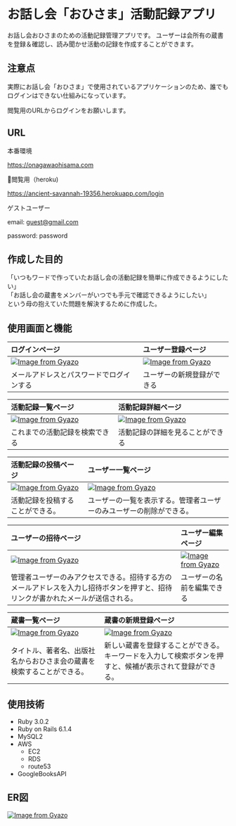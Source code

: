 # お話し会「おひさま」活動記録アプリ
お話し会おひさまのための活動記録管理アプリです。
ユーザーは会所有の蔵書を登録＆確認し、読み聞かせ活動の記録を作成することができます。

## 注意点
実際にお話し会「おひさま」で使用されているアプリケーションのため、誰でもログインはできない仕組みになっています。
  
閲覧用のURLからログインをお願いします。

## URL
本番環境
  
https://onagawaohisama.com

閲覧用（heroku)
  
https://ancient-savannah-19356.herokuapp.com/login

ゲストユーザー
  
email: guest@gmail.com
  
password: password

## 作成した目的
「いつもワードで作っていたお話し会の活動記録を簡単に作成できるようにしたい」  
「お話し会の蔵書をメンバーがいつでも手元で確認できるようにしたい」  
という母の抱えていた問題を解決するために作成した。  

## 使用画面と機能
| ログインページ | ユーザー登録ページ |
| :--- | :--- |
| [![Image from Gyazo](https://i.gyazo.com/cd3dbd9ad93a4b53230105109a2d15ed.png)](https://gyazo.com/cd3dbd9ad93a4b53230105109a2d15ed) | [![Image from Gyazo](https://i.gyazo.com/281a204374054eccdceb39551c7076a9.png)](https://gyazo.com/281a204374054eccdceb39551c7076a9) |
| メールアドレスとパスワードでログインする | ユーザーの新規登録ができる |

| 活動記録一覧ページ | 活動記録詳細ページ |
| :--- | :--- |
| [![Image from Gyazo](https://i.gyazo.com/4865d4c9d318fab1ab72ca56cc631950.png)](https://gyazo.com/4865d4c9d318fab1ab72ca56cc631950) | [![Image from Gyazo](https://i.gyazo.com/11ad1084751ce4c45056174926f06366.png)](https://gyazo.com/11ad1084751ce4c45056174926f06366) |
| これまでの活動記録を検索できる | 活動記録の詳細を見ることができる |
  
| 活動記録の投稿ページ | ユーザー一覧ページ |
| :--- | :--- |
| [![Image from Gyazo](https://i.gyazo.com/1956782160ccce315f5795c8d876792d.png)](https://gyazo.com/1956782160ccce315f5795c8d876792d) | [![Image from Gyazo](https://i.gyazo.com/8f560205687689d44d5d21bfd2d44d85.png)](https://gyazo.com/8f560205687689d44d5d21bfd2d44d85) |
| 活動記録を投稿することができる。 | ユーザーの一覧を表示する。管理者ユーザーのみユーザーの削除ができる。 |
  
| ユーザーの招待ページ | ユーザー編集ページ |
| :--- | :--- |
| [![Image from Gyazo](https://i.gyazo.com/60cc7a5913e7574e520239238088086e.png)](https://gyazo.com/60cc7a5913e7574e520239238088086e) | [![Image from Gyazo](https://i.gyazo.com/7aeb8cdc6baa0344fd9242f47badcefc.png)](https://gyazo.com/7aeb8cdc6baa0344fd9242f47badcefc) |
| 管理者ユーザーのみアクセスできる。招待する方のメールアドレスを入力し招待ボタンを押すと、招待リンクが書かれたメールが送信される。 | ユーザーの名前を編集できる |
  
| 蔵書一覧ページ | 蔵書の新規登録ページ |
| :--- | :--- |
| [![Image from Gyazo](https://i.gyazo.com/85dc532da8e2bea34ecd0a38cf7a458c.png)](https://gyazo.com/85dc532da8e2bea34ecd0a38cf7a458c) | [![Image from Gyazo](https://i.gyazo.com/0b00e2862ebb2517840effdcd9792f6e.png)](https://gyazo.com/0b00e2862ebb2517840effdcd9792f6e) |
| タイトル、著者名、出版社名からおひさま会の蔵書を検索することができる。 | 新しい蔵書を登録することができる。キーワードを入力して検索ボタンを押すと、候補が表示されて登録ができる。|

## 使用技術

* Ruby 3.0.2
* Ruby on Rails 6.1.4
* MySQL2
* AWS
  * EC2
  * RDS
  * route53
* GoogleBooksAPI

## ER図
[![Image from Gyazo](https://i.gyazo.com/b440604d0257e882fae79234af4a5e97.png)](https://gyazo.com/b440604d0257e882fae79234af4a5e97)

